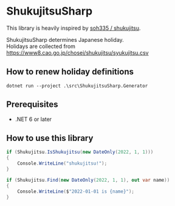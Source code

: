 # ShukujitsuSharp
This library is heavily inspired by [soh335 / shukujitsu](https://github.com/soh335/shukujitsu/).

ShukujitsuSharp determines Japanese holiday.  
Holidays are collected from https://www8.cao.go.jp/chosei/shukujitsu/syukujitsu.csv

## How to renew holiday definitions
```
dotnet run --project .\src\ShukujitsuSharp.Generator
```

## Prerequisites
* .NET 6 or later

## How to use this library
```csharp
if (Shukujitsu.IsShukujitsu(new DateOnly(2022, 1, 1)))
{
    Console.WriteLine("shukujitsu!");
}

if (Shukujitsu.Find(new DateOnly(2022, 1, 1), out var name))
{
    Console.WriteLine($"2022-01-01 is {name}");
}
```
